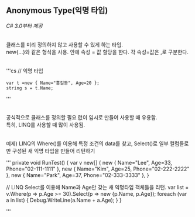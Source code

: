 ## Anonymous Type(익명 타입)
_C# 3.0부터 제공_
</br>
</br>

클래스를 미리 정의하지 않고 사용할 수 있게 하는 타입.
</br>
new{...}와 같은 형식을 사용. 안에 속성 =  값 할당을 한다. 각 속성=값은 ,로 구분한다.
</br>
</br>


  '''cs
    // 익명 타입
    
    var t =new { Name="홍길동", Age=20 };
    string s = t.Name;
  
  '''


</br>
공식적으로 클래스를 정의할 필요 럾이 임시로 만들어 사용할 때 유용함.
</br>
특히, LINQ를 사용할 때 많이 사용됨.
</br>
</br>

예제) LINQ의 Where()를 이용해 특정 조건의 data를 찾고, Select()로 일부 컬럼들로만 구성된 새 익명 타입을 만들어 리턴하기
</br>



''' private void RunTest()
{
  var v new[] {
    new { Name="Lee", Age=33, Phone="02-111-1111" },
    new { Name="Kim", Age=25, Phone="02-222-2222" },
    new { Name="Park", Age=37, Phone="02-333-3333" },
  }

 // LINQ Select를 이용해 Name과 Age만 갖는 새 익명타입 객체들을 리턴. 
  var list = v.Where(p => p.Age >= 30).Select(p => new {p.Name, p.Age});
  foreach (var a in list)
  {
    Debug.WriteLine(a.Name + a.Age);
  }
}

'''
